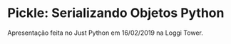# Pickle: Serializando Objetos Python

Apresentação feita no Just Python em 16/02/2019 na Loggi Tower.  
